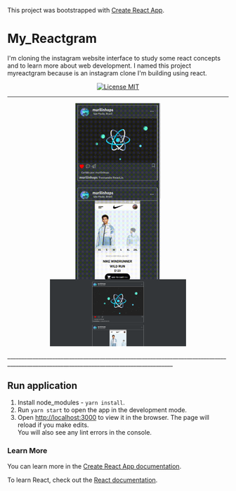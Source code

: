 This project was bootstrapped with [Create React App](https://github.com/facebook/create-react-app).

# My_Reactgram

I'm cloning the instagram website interface to study some react concepts and to learn more about web development. I named this project myreactgram because is an instagram clone I'm building using react.

<p align="center">
  <a href="https://opensource.org/licenses/MIT">
    <img src="https://img.shields.io/badge/License-MIT-blue.svg" alt="License MIT">
  </a>
</p>

_________________________________________________________________________________________________________________________________________


<p align="center">
    <img align="center" src="assets/videos/app-demo.gif" alt="Home-animated" height="400">
    <img align="center" src="assets/images/desktop-view.png" alt="Home-no-animated"  width="310">

</p>
_________________________________________________________________________________________________________________________________________

## Run application

1. Install node_modules - `yarn install`.
2. Run `yarn start` to open the app in the development mode.
3. Open [http://localhost:3000](http://localhost:3000) to view it in the browser.
The page will reload if you make edits.<br />
You will also see any lint errors in the console.


### Learn More

You can learn more in the [Create React App documentation](https://facebook.github.io/create-react-app/docs/getting-started).

To learn React, check out the [React documentation](https://reactjs.org/).